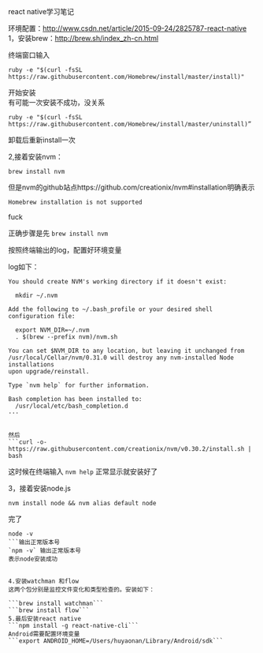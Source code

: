 react native学习笔记

环境配置：http://www.csdn.net/article/2015-09-24/2825787-react-native    
1，安装brew：http://brew.sh/index_zh-cn.html

终端窗口输入
```
ruby -e "$(curl -fsSL https://raw.githubusercontent.com/Homebrew/install/master/install)"
```    
开始安装    
有可能一次安装不成功，没关系   
```
ruby -e "$(curl -fsSL https://raw.githubusercontent.com/Homebrew/install/master/uninstall)”
```  
卸载后重新install一次

2,接着安装nvm：  
```
brew install nvm
```
但是nvm的github站点https://github.com/creationix/nvm#installation明确表示
```
Homebrew installation is not supported
```
fuck

正确步骤是先
```brew install nvm```

按照终端输出的log，配置好环境变量

log如下：
```
You should create NVM's working directory if it doesn't exist:

  mkdir ~/.nvm

Add the following to ~/.bash_profile or your desired shell
configuration file:

  export NVM_DIR=~/.nvm
  . $(brew --prefix nvm)/nvm.sh

You can set $NVM_DIR to any location, but leaving it unchanged from
/usr/local/Cellar/nvm/0.31.0 will destroy any nvm-installed Node installations
upon upgrade/reinstall.

Type `nvm help` for further information.

Bash completion has been installed to:
  /usr/local/etc/bash_completion.d
···


然后
```curl -o- https://raw.githubusercontent.com/creationix/nvm/v0.30.2/install.sh | bash
```
这时候在终端输入 
```nvm help```   正常显示就安装好了


3，接着安装node.js
```
nvm install node && nvm alias default node
```
完了 
```
node -v 
```输出正常版本号
`npm -v` 输出正常版本号
表示node安装成功


4.安装watchman 和flow
这两个包分别是监控文件变化和类型检查的。安装如下：

```brew install watchman```
```brew install flow```
5.最后安装react native
```npm install -g react-native-cli```
Android需要配置环境变量
```export ANDROID_HOME=/Users/huyaonan/Library/Android/sdk```

